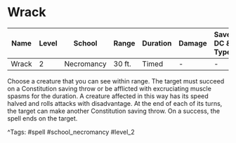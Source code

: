 # Wrack

| Name | Level | School | Range | Duration | Damage | Save DC & Type |
|------|-------|--------|-------|----------|--------|----------------|
| Wrack | 2 | Necromancy | 30 ft. | Timed | - | - |

Choose a creature that you can see within range. The target must succeed on a Constitution saving throw or be afflicted with excruciating muscle spasms for the duration. A creature affected in this way has its speed halved and rolls attacks with disadvantage. At the end of each of its turns, the target can make another Constitution saving throw. On a success, the spell ends on the target.

^Tags: #spell #school_necromancy #level_2
